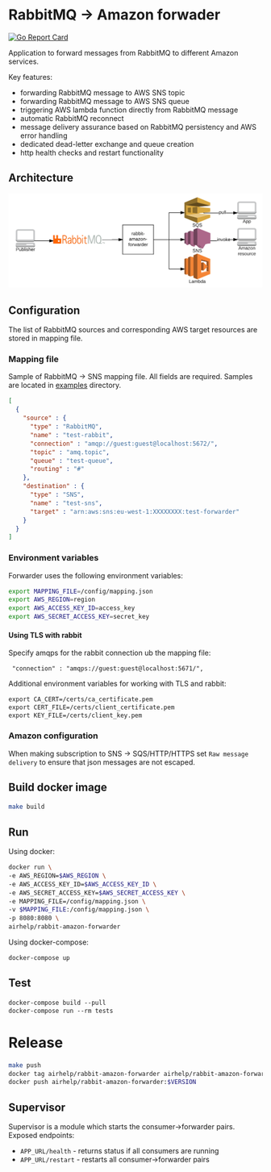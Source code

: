 # RabbitMQ -> Amazon forwader

[![Go Report Card](https://goreportcard.com/badge/github.com/AirHelp/rabbit-amazon-forwarder)](https://goreportcard.com/report/github.com/AirHelp/rabbit-amazon-forwarder)

Application to forward messages from RabbitMQ to different Amazon services.

Key features:

* forwarding RabbitMQ message to AWS SNS topic
* forwarding RabbitMQ message to AWS SNS queue
* triggering AWS lambda function directly from RabbitMQ message
* automatic RabbitMQ reconnect
* message delivery assurance based on RabbitMQ persistency and AWS error handling
* dedicated dead-letter exchange and queue creation
* http health checks and restart functionality

## Architecture

![Alt text](img/rabbit-amazon-forwarder.png?raw=true "RabbitMQ -> Amazon architecture")

## Configuration

The list of RabbitMQ sources and corresponding AWS target resources are stored in mapping file.

### Mapping file

Sample of RabbitMQ -> SNS mapping file. All fields are required. Samples are located in [examples](https://github.com/AirHelp/rabbit-amazon-forwarder/examples) directory.
```json
[
  {
    "source" : {
      "type" : "RabbitMQ",
      "name" : "test-rabbit",
      "connection" : "amqp://guest:guest@localhost:5672/",
      "topic" : "amq.topic",
      "queue" : "test-queue",
      "routing" : "#"
    },
    "destination" : {
      "type" : "SNS",
      "name" : "test-sns",
      "target" : "arn:aws:sns:eu-west-1:XXXXXXXX:test-forwarder"
    }
  }
]
```

### Environment variables

Forwarder uses the following environment variables:
```bash
export MAPPING_FILE=/config/mapping.json
export AWS_REGION=region
export AWS_ACCESS_KEY_ID=access_key
export AWS_SECRET_ACCESS_KEY=secret_key
```

#### Using TLS with rabbit

Specify amqps for the rabbit connection ub the mapping file:
```
 "connection" : "amqps://guest:guest@localhost:5671/",
```

Additional environment variables for working with TLS and rabbit:
```
export CA_CERT=/certs/ca_certificate.pem
export CERT_FILE=/certs/client_certificate.pem
export KEY_FILE=/certs/client_key.pem
```

### Amazon configuration

When making subscription to SNS -> SQS/HTTP/HTTPS set `Raw message delivery` to ensure that json messages are not escaped.

## Build docker image

```bash
make build
```

## Run

Using docker:
```bash
docker run \
-e AWS_REGION=$AWS_REGION \
-e AWS_ACCESS_KEY_ID=$AWS_ACCESS_KEY_ID \
-e AWS_SECRET_ACCESS_KEY=$AWS_SECRET_ACCESS_KEY \
-e MAPPING_FILE=/config/mapping.json \
-v $MAPPING_FILE:/config/mapping.json \
-p 8080:8080 \
airhelp/rabbit-amazon-forwarder
```

Using docker-compose:
```bash
docker-compose up
```

## Test
```
docker-compose build --pull
docker-compose run --rm tests
```

# Release

```bash
make push
docker tag airhelp/rabbit-amazon-forwarder airhelp/rabbit-amazon-forwarder:$VERSION
docker push airhelp/rabbit-amazon-forwarder:$VERSION
```

## Supervisor

Supervisor is a module which starts the consumer->forwarder pairs.
Exposed endpoints:
- `APP_URL/health` - returns status if all consumers are running
- `APP_URL/restart` - restarts all consumer->forwarder pairs
